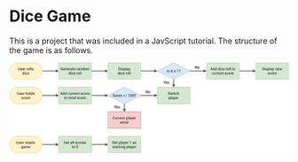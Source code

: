 # Dice Game

This is a project that was included in a JavScript tutorial.
The structure of the game is as follows.

![Flow chart](https://github.com/dwilson-coder/dice-game/blob/main/dice-game-flowchart.png)
